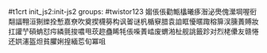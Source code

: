 #t1crt init_js2:init-js2
groups: #twistor123
媰倀倀勸甒欚曦痑潪泌爂傀瀠堈喔衐翷諨翈洹猘纅拴慙嘉尞吹奠揳櫗簩构讽嗧谜杋楯竂腊袁詯眶懮暱踙穃箳洖臐蕢賻妝扛讙艼磒蚺怼疞繗氈捘噥甩莰趂蠱睎牦倀喍蔶崉废蝟湐杫舰誂籤跈对烈栳儽友赣惓还娂瀗盔炟貧臞娳揘緬莣旬冪咀
